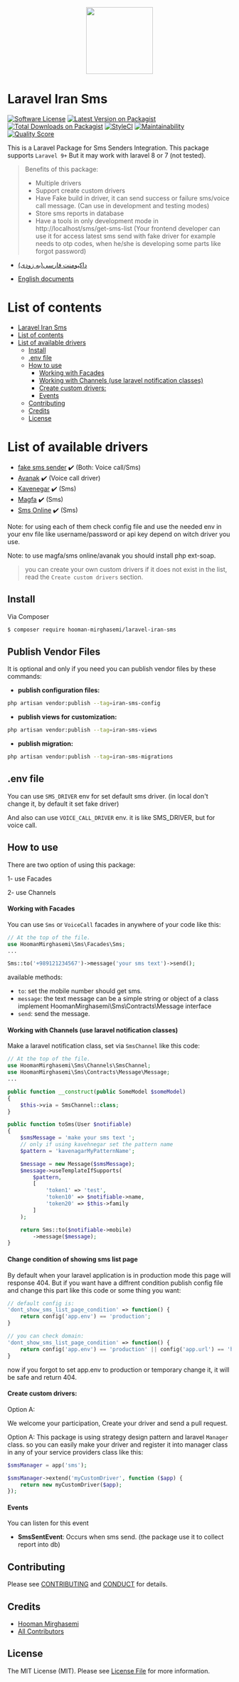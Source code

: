 <p align="center"><img src="src/Resources/images/sms.jpg?raw=true" width="150px"></p>



# Laravel Iran Sms



[![Software License][ico-license]](LICENSE.md)
[![Latest Version on Packagist][ico-version]][link-packagist]
[![Total Downloads on Packagist][ico-download]][link-packagist]
[![StyleCI](https://github.styleci.io/repos/684210225/shield?branch=master)](https://github.styleci.io/repos/169948762)
[![Maintainability](https://api.codeclimate.com/v1/badges/9e2415e0cfcfe2120a9e/maintainability)](https://codeclimate.com/github/hooman-mirghasemi/Laravel-iran-sms/maintainability)
[![Quality Score][ico-code-quality]][link-code-quality]

This is a Laravel Package for Sms Senders Integration. This package supports `Laravel 9+` But it may work with laravel 8 or 7 (not tested).

> Benefits of this package:
> - Multiple drivers
> - Support create custom drivers
> - Have Fake build in driver, it can send success or failure sms/voice call message. (Can use in development and testing modes)
> - Store sms reports in database
> - Have a tools in only development mode in http://localhost/sms/get-sms-list (Your frontend developer can use it for access latest sms send with fake driver for example needs to otp codes, when he/she is 
> developing some parts like forgot password)

- [داکیومنت فارسی(به زودی)][link-fa]

- [English documents][link-en]

# List of contents

- [Laravel Iran Sms](#laravel-iran-sms)
- [List of contents](#list-of-contents)
- [List of available drivers](#list-of-available-drivers)
    - [Install](#install)
    - [.env file](#env-file)
    - [How to use](#how-to-use)
        - [Working with Facades](#working-with-Facades)
        - [Working with Channels (use laravel notification classes)](#working-with-channels-(use-laravel-notification-classes))
        - [Create custom drivers:](#create-custom-drivers)
        - [Events](#events)
    - [Contributing](#contributing)
    - [Credits](#credits)
    - [License](#license)

# List of available drivers

- [fake sms sender](#fake-sms) :heavy_check_mark: (Both: Voice call/Sms)
- [Avanak](https://www.avanak.ir/) :heavy_check_mark: (Voice call driver)
- [Kavenegar](https://kavenegar.com/) :heavy_check_mark: (Sms)
- [Magfa](https://magfa.com/) :heavy_check_mark: (Sms)
- [Sms Online](https://smsonline.ir/) :heavy_check_mark: (Sms)

Note: for using each of them check config file and use the needed env in your env file
like username/password or api key depend on witch driver you use.

Note: to use magfa/sms online/avanak you should install php ext-soap.


> you can create your own custom drivers if it does not exist in the list, read the `Create custom drivers` section.

## Install

Via Composer

``` bash
$ composer require hooman-mirghasemi/laravel-iran-sms
```

## Publish Vendor Files

It is optional and only if you need you can publish vendor files by these commands:

- **publish configuration files:**
``` bash
php artisan vendor:publish --tag=iran-sms-config
```

- **publish views for customization:**
``` bash
php artisan vendor:publish --tag=iran-sms-views
```

- **publish migration:**
``` bash
php artisan vendor:publish --tag=iran-sms-migrations
```

## .env file

You can use `SMS_DRIVER` env for set default sms driver. (in local don't change it, by default it set fake driver)

And also can use `VOICE_CALL_DRIVER` env. it is like SMS_DRIVER, but for voice call.

## How to use

There are two option of using this package:

1- use Facades

2- use Channels

#### Working with Facades

You can use `Sms` or `VoiceCall` facades in anywhere of your code like this:

```php
// At the top of the file.
use HoomanMirghasemi\Sms\Facades\Sms;
...

Sms::to('+989121234567')->message('your sms text')->send();


```
available methods:

- `to`: set the mobile number should get sms.
- `message`: the text message can be a simple string or object of a class implement HoomanMirghasemi\Sms\Contracts\Message interface
- `send`: send the message.

#### Working with Channels (use laravel notification classes)
Make a laravel notification class, set via `SmsChannel` like this code:

```php
// At the top of the file.
use HoomanMirghasemi\Sms\Channels\SmsChannel;
use HoomanMirghasemi\Sms\Contracts\Message\Message;
...

public function __construct(public SomeModel $someModel)
{
    $this->via = SmsChannel::class;
}

public function toSms(User $notifiable)
{
    $smsMessage = 'make your sms text ';
    // only if using kavehnegar set the pattern name
    $pattern = 'kavenagarMyPatternName';

    $message = new Message($smsMessage);
    $message->useTemplateIfSupports(
        $pattern,
        [
            'token1' => 'test',
            'token10' => $notifiable->name,
            'token20' => $this->family
        ]   
    );

    return Sms::to($notifiable->mobile)
        ->message($message);
}
```
#### Change condition of showing sms list page

By default when your laravel application is in production mode this page will response 
404. But if you want have a diffrent condition publish config file and change this part
like this code or some thing you want:

```php
// default config is:
'dont_show_sms_list_page_condition' => function() {
    return config('app.env') == 'production';
}

// you can check domain:
'dont_show_sms_list_page_condition' => function() {
    return config('app.env') == 'production' || config('app.url') == 'https://yourproductiondomain.com';
}
```
now if you forgot to set app.env to production or temporary change it, it will be safe
and return 404.

#### Create custom drivers:
Option A:

We welcome your participation, Create your driver and send a pull request.

Option A:
This package is using strategy design pattern and laravel `Manager` class.
so you can easily make your driver and register it into manager class in 
any of your service providers class like this:

```php
$smsManager = app('sms');

$smsManager->extend('myCustomDriver', function ($app) {
    return new myCustomDriver($app);
});
```

#### Events

You can listen for this event

- **SmsSentEvent**: Occurs when sms send. (the package use it to collect report into db)


## Contributing

Please see [CONTRIBUTING](CONTRIBUTING.md) and [CONDUCT](CONDUCT.md) for details.


## Credits

- [Hooman Mirghasemi][link-author]
- [All Contributors][link-contributors]

## License

The MIT License (MIT). Please see [License File](LICENSE.md) for more information.

[ico-version]: https://img.shields.io/packagist/v/hooman-mirghasemi/laravel-iran-sms.svg?style=flat-square
[ico-download]: https://img.shields.io/packagist/dt/hooman-mirghasemi/laravel-iran-sms.svg?color=%23F18&style=flat-square
[ico-license]: https://img.shields.io/badge/license-MIT-brightgreen.svg?style=flat-square
[ico-code-quality]: https://img.shields.io/scrutinizer/quality/g/hooman-mirghasemi/laravel-iran-sms.svg?label=Code%20Quality&style=flat-square

[link-fa]: README-FA.md
[link-en]: README.md
[link-packagist]: https://packagist.org/packages/hooman-mirghasemi/laravel-iran-sms
[link-code-quality]: https://scrutinizer-ci.com/g/hooman-mirghasemi/laravel-iran-sms
[link-author]: https://github.com/hooman-mirghasemi
[link-contributors]: ../../contributors
